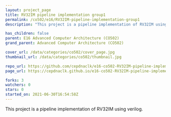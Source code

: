 ```yaml
---
layout: project_page
title: RV32IM pipeline implementation group1
permalink: /co502/e16/RV32IM-pipeline-implementation-group1
description: "This project is a pipeline implementation of RV32IM using verilog."

has_children: false
parent: E16 Advanced Computer Architecture (CO502)
grand_parent: Advanced Computer Architecture (CO502)

cover_url: /data/categories/co502/cover_page.jpg
thumbnail_url: /data/categories/co502/thumbnail.jpg

repo_url: https://github.com/cepdnaclk/e16-co502-RV32IM-pipeline-implementation-group1
page_url: https://cepdnaclk.github.io/e16-co502-RV32IM-pipeline-implementation-group1

forks: 3
watchers: 0
stars: 0
started_on: 2021-06-30T16:54:58Z
---
```

This project is a pipeline implementation of RV32IM using verilog.

